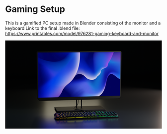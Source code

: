 # Gaming Setup
This is a gamified PC setup made in Blender consisting of the monitor and a keyboard
Link to the final .blend file: https://www.printables.com/model/976281-gaming-keyboard-and-monitor

<img src=https://github.com/amoghagrawal/pcsetup/blob/main/PC.png width=1000px/>
